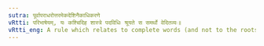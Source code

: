 ```yaml
---
sutra: पूर्वापराधरोत्तरमेकदेशिनैकाधिकरणे
vRtti: परिभाषेयम्, यः कश्चिदिह शास्त्रे पदविधिः श्रूयते स समर्थो वेदितव्यः॥
vRtti_eng: A rule which relates to complete words (and not to the roots and affixes out of which the words are constructed) is to be understood to apply only to those words the senses of which are connected.
---
```

